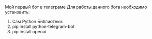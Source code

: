 Мой первый бот в телеграме
Для работы данного бота необходимо установить:
1. Сам Python
Библиотеки:   
2. pip install python-telegram-bot
3. pip install openai
